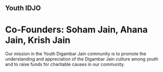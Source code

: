 ## Youth IDJO

# Co-Founders: Soham Jain, Ahana Jain, Krish Jain

Our mission in the Youth Digambar Jain community is to promote the understanding and appreciation of the Digambar Jain culture among youth and to raise funds for charitable causes in our community.
